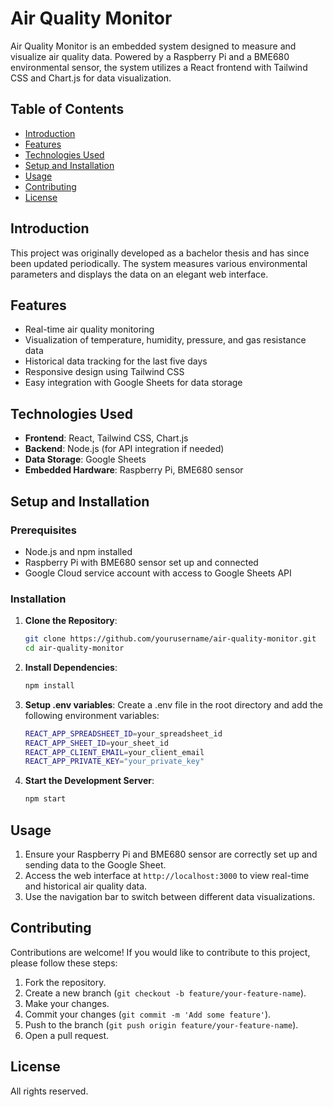 # Air Quality Monitor

Air Quality Monitor is an embedded system designed to measure and visualize air quality data. Powered by a Raspberry Pi and a BME680 environmental sensor, the system utilizes a React frontend with Tailwind CSS and Chart.js for data visualization.

## Table of Contents
- [Introduction](#introduction)
- [Features](#features)
- [Technologies Used](#technologies-used)
- [Setup and Installation](#setup-and-installation)
- [Usage](#usage)
- [Contributing](#contributing)
- [License](#license)

## Introduction
This project was originally developed as a bachelor thesis and has since been updated periodically. The system measures various environmental parameters and displays the data on an elegant web interface.

## Features
- Real-time air quality monitoring
- Visualization of temperature, humidity, pressure, and gas resistance data
- Historical data tracking for the last five days
- Responsive design using Tailwind CSS
- Easy integration with Google Sheets for data storage

## Technologies Used
- **Frontend**: React, Tailwind CSS, Chart.js
- **Backend**: Node.js (for API integration if needed)
- **Data Storage**: Google Sheets
- **Embedded Hardware**: Raspberry Pi, BME680 sensor

## Setup and Installation

### Prerequisites
- Node.js and npm installed
- Raspberry Pi with BME680 sensor set up and connected
- Google Cloud service account with access to Google Sheets API

### Installation

1. **Clone the Repository**:
   ```bash
   git clone https://github.com/yourusername/air-quality-monitor.git
   cd air-quality-monitor

2. **Install Dependencies**:
    ```bash
    npm install

3. **Setup .env variables**:
    Create a .env file in the root directory and add the following environment variables:
    ```bash
    REACT_APP_SPREADSHEET_ID=your_spreadsheet_id
    REACT_APP_SHEET_ID=your_sheet_id
    REACT_APP_CLIENT_EMAIL=your_client_email
    REACT_APP_PRIVATE_KEY="your_private_key"

4. **Start the Development Server**:
    ```bash
    npm start


## Usage
1. Ensure your Raspberry Pi and BME680 sensor are correctly set up and sending data to the Google Sheet.
2. Access the web interface at `http://localhost:3000` to view real-time and historical air quality data.
3. Use the navigation bar to switch between different data visualizations.

## Contributing
Contributions are welcome! If you would like to contribute to this project, please follow these steps:
1. Fork the repository.
2. Create a new branch (`git checkout -b feature/your-feature-name`).
3. Make your changes.
4. Commit your changes (`git commit -m 'Add some feature'`).
5. Push to the branch (`git push origin feature/your-feature-name`).
6. Open a pull request.

## License
All rights reserved.
